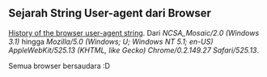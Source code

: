 ## Sejarah String User-agent dari Browser

[History of the browser user-agent string](http://www.webaim.org/blog/user-agent-string-history/). Dari _NCSA_Mosaic/2.0 (Windows 3.1)_ hingga _Mozilla/5.0 (Windows; U; Windows NT 5.1; en-US) AppleWebKit/525.13 (KHTML, like Gecko) Chrome/0.2.149.27 Safari/525.13_.

Semua browser bersaudara :D

<!-- {"time": "2008-09-10 23:01:39", "title": "Sejarah String User-agent dari Browser"} -->

